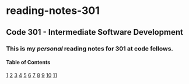 # reading-notes-301

## Code 301 - Intermediate Software Development

### This is my *personal* reading notes for 301 at **code fellows**. 

#### Table of Contents

[1](reading-notes-1.md)
[2]()
[3]()
[4]()
[5]()
[6]()
[7]()
[8]()
[9]()
[10]()
[11]()

